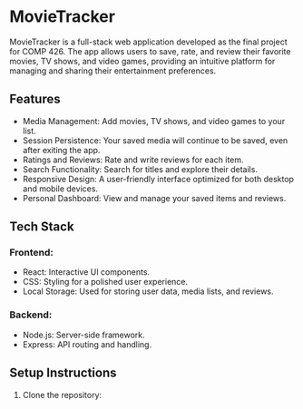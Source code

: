 # MovieTracker

MovieTracker is a full-stack web application developed as the final project for COMP 426. The app allows users to save, rate, and review their favorite movies, TV shows, and video games, providing an intuitive platform for managing and sharing their entertainment preferences.

## Features
- Media Management: Add movies, TV shows, and video games to your list.
- Session Persistence: Your saved media will continue to be saved, even after exiting the app.
- Ratings and Reviews: Rate and write reviews for each item.
- Search Functionality: Search for titles and explore their details.
- Responsive Design: A user-friendly interface optimized for both desktop and mobile devices.
- Personal Dashboard: View and manage your saved items and reviews.

## Tech Stack
### Frontend:
- React: Interactive UI components.
- CSS: Styling for a polished user experience.
- Local Storage: Used for storing user data, media lists, and reviews.
### Backend:
- Node.js: Server-side framework.
- Express: API routing and handling.

## Setup Instructions
1. Clone the repository:
